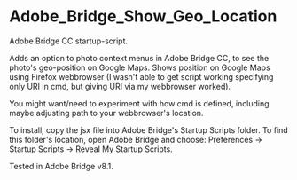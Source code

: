 # Adobe_Bridge_Show_Geo_Location

Adobe Bridge CC startup-script.

Adds an option to photo context menus in Adobe Bridge CC, to see the photo's geo-position on Google Maps.
Shows position on Google Maps using Firefox webbrowser (I wasn't able to get script working specifying only URI in cmd, but giving URI via my webbrowser worked).

You might want/need to experiment with how cmd is defined, including maybe adjusting path to your webbrowser's location.

To install, copy the jsx file into Adobe Bridge's Startup Scripts folder. To find this folder's location, open Adobe Bridge and choose: Preferences -> Startup Scripts -> Reveal My Startup Scripts.

Tested in Adobe Bridge v8.1.
